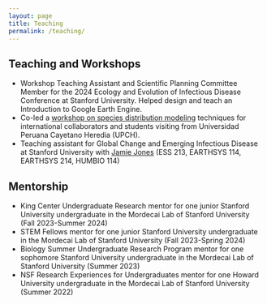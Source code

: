 ```yaml
---
layout: page
title: Teaching 
permalink: /teaching/
---
```


## Teaching and Workshops

* Workshop Teaching Assistant and Scientific Planning Committee Member for the 2024 Ecology and Evolution of Infectious Disease Conference at Stanford University. Helped design and teach an Introduction to Google Earth Engine.
* Co-led a [workshop on species distribution modeling](https://github.com/ckglidden/UPCH-species-distribution-tutorial) techniques for international collaborators and students visiting from Universidad Peruana Cayetano Heredia (UPCH).
* Teaching assistant for Global Change and Emerging Infectious Disease at Stanford University with [Jamie Jones](https://heeh.stanford.edu/) (ESS 213, EARTHSYS 114, EARTHSYS 214, HUMBIO 114)

## Mentorship

* King Center Undergraduate Research mentor for one junior Stanford University undergraduate in the Mordecai Lab of Stanford University (Fall 2023-Summer 2024)
* STEM Fellows mentor for one junior Stanford University undergraduate in the Mordecai Lab of Stanford University (Fall 2023-Spring 2024)
* Biology Summer Undergraduate Research Program mentor for one sophomore Stanford University undergraduate in the Mordecai Lab of Stanford University (Summer 2023)
* NSF Research Experiences for Undergraduates mentor for one Howard University undergraduate in the Mordecai Lab of Stanford University (Summer 2022)
